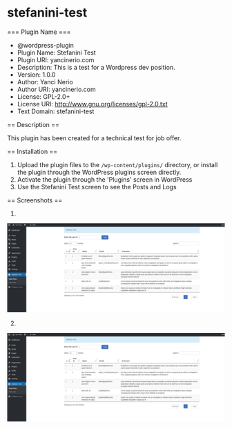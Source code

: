 # stefanini-test

=== Plugin Name ===

* @wordpress-plugin
 * Plugin Name:       Stefanini Test
 * Plugin URI:        yancinerio.com
 * Description:       This is a test for a Wordpress dev position.
 * Version:           1.0.0
 * Author:            Yanci Nerio
 * Author URI:        yancinerio.com
 * License:           GPL-2.0+
 * License URI:       http://www.gnu.org/licenses/gpl-2.0.txt
 * Text Domain:       stefanini-test

== Description ==

This plugin has been created for a technical test for job offer.

== Installation ==

1. Upload the plugin files to the `/wp-content/plugins/` directory, or install the plugin through the WordPress plugins screen directly.
2. Activate the plugin through the 'Plugins' screen in WordPress
3. Use the Stefanini Test screen to see the Posts and Logs


== Screenshots ==

1. 
![stefanini-test](https://github.com/YanNerio/stefanini-test/blob/master/assets/1.png)

2. 
![stefanini-test](https://github.com/YanNerio/stefanini-test/blob/master/assets/1.png)

